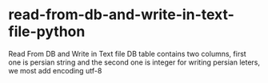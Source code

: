 # read-from-db-and-write-in-text-file-python
Read From DB and Write in Text file
DB table contains two columns, first one is persian string and the second one is integer
for writing persian leters, we most add encoding utf-8
